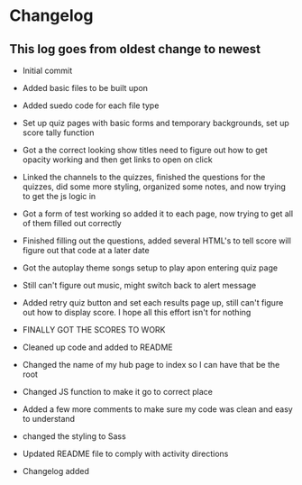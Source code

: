 # Changelog

## This log goes from oldest change to newest

- Initial commit

- Added basic files to be built upon

- Added suedo code for each file type

- Set up quiz pages with basic forms and temporary backgrounds, set up score tally function

- Got a the correct looking show titles need to figure out how to get opacity working and then get links to open on click

- Linked the channels to the quizzes, finished the questions for the quizzes, did some more styling, organized some notes, and now trying to get the js logic in

- Got a form of test working so added it to each page, now trying to get all of them 
filled out correctly

- Finished filling out the questions, added several HTML's to tell score will figure 
out that code at a later date

- Got the autoplay theme songs setup to play apon entering quiz page

- Still can't figure out music, might switch back to alert message

- Added retry quiz button and set each results page up, still can't figure out how to display score. I hope all this effort isn't for nothing

- FINALLY GOT THE SCORES TO WORK

- Cleaned up code and added to README

- Changed the name of my hub page to index so I can have that be the root

- Changed JS function to make it go to correct place

- Added a few more comments to make sure my code was 
clean and easy to understand 

- changed the styling to Sass

- Updated README file to comply with activity directions

- Changelog added